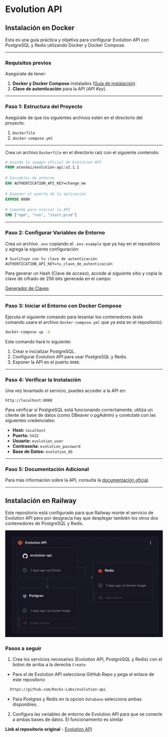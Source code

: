 # Evolution API

## Instalación en Docker

Esta es una guía práctica y objetiva para configurar Evolution API con PostgreSQL y Redis utilizando Docker y Docker Compose.

---

### Requisitos previos

Asegúrate de tener:

1. **Docker y Docker Compose** instalados ([Guía de instalación](https://docs.docker.com/get-docker/)).
2. **Clave de autenticación** para la API (_API Key_).

---

### Paso 1: Estructura del Proyecto

Asegúrate de que los siguientes archivos estén en el directorio del proyecto:

1. `Dockerfile`
2. `docker-compose.yml`

---

Crea un archivo `Dockerfile` en el directorio raíz con el siguiente contenido:

```dockerfile
# Usando la imagen oficial de Evolution API
FROM atendai/evolution-api:v2.1.1

# Variables de entorno
ENV AUTHENTICATION_API_KEY=change_me

# Exponer el puerto de la aplicación
EXPOSE 8080

# Comando para iniciar la API
CMD ["npm", "run", "start:prod"]
```

---

### Paso 2: Configurar Variables de Entorno

Crea un archivo `.env` copiando el `.env.example` que ya hay en el repositorio y agrega la siguiente configuración:

```env
# Sustituye con tu clave de autenticación
AUTHENTICATION_API_KEY=tu_clave_de_autenticación
```

Para generar un Hash (Clave de acceso), accede al siguiente sitio y copia la clave de cifrado de 256 bits generada en el campo:

[Generador de Claves](https://acte.ltd/utils/randomkeygen)

---

### Paso 3: Iniciar el Entorno con Docker Compose

Ejecuta el siguiente comando para levantar los contenedores (este comando usara el archivo `docker-compose.yml` que ya esta en el repositorio):

```bash
docker-compose up -d
```

Este comando hará lo siguiente:

1. Crear e inicializar PostgreSQL.
2. Configurar Evolution API para usar PostgreSQL y Redis.
3. Exponer la API en el puerto `8080`.

---

### Paso 4: Verificar la Instalación

Una vez levantado el servicio, puedes acceder a la API en:

```
http://localhost:8080
```

Para verificar si PostgreSQL está funcionando correctamente, utiliza un cliente de base de datos (como DBeaver o pgAdmin) y conéctate con las siguientes credenciales:

- **Host:** `localhost`
- **Puerto:** `5432`
- **Usuario:** `evolution_user`
- **Contraseña:** `evolution_password`
- **Base de Datos:** `evolution_db`

---

### Paso 5: Documentación Adicional

Para más información sobre la API, consulta la [documentación oficial](https://doc.evolution-api.com/v2/pt/get-started/introduction).

---

## Instalación en Railway

Este repositorio está configurado para que Railway monte el servicio de Evolution API pero por desgracia hay que desplegar también los otros dos contenedores de PostgreSQL y Redis.

![Railway](screenshots/railway_general.png)

### Pasos a seguir

1. Crea los servicios necesarios (Evolution API, PostgreSQL y Redis) con el boton de arriba a la derecha `Create`

- Para el de Evolution API selecciona GitHub Repo y pega el enlace de este repositorio

```sh
  https://github.com/Racks-Labs/evolution-api
```

- Para Postgres y Redis en la opcion `Database` selecciona ambas disponibles.

2. Configura las variables de entorno de Evolution API para que se conecte a ambas bases de datos. El funcionamiento es similar

**Link al repositorio original** - [Evolution API](https://github.com/NathanConde-dev/evolution-api)
